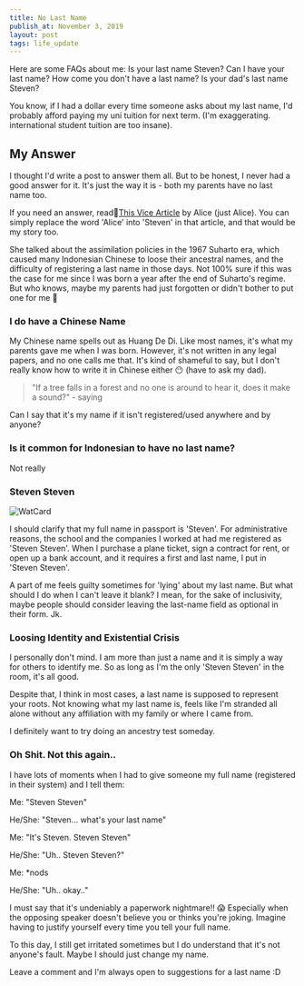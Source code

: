 ```yaml
---
title: No Last Name
publish_at: November 3, 2019
layout: post
tags: life_update
---
```


Here are some FAQs about me: Is your last name Steven? Can I have your last name? How come you don't have a last name? Is your dad's last name Steven?

You know, if I had a dollar every time someone asks about my last name, I'd probably afford paying my uni tuition for next term. (I'm exaggerating. international student tuition are too insane).

## My Answer

I thought I'd write a post to answer them all. But to be honest, I never had a good answer for it. It's just the way it is - both my parents have no last name too.

If you need an answer, read:link:[This Vice Article](https://www.vice.com/en_asia/article/j5xmgp/the-uniquely-indonesian-pains-of-having-only-one-name) by Alice (just Alice). You can simply replace the word 'Alice' into 'Steven' in that article, and that would be my story too.

She talked about the assimilation policies in the 1967 Suharto era, which caused many Indonesian Chinese to loose their ancestral names, and the difficulty of registering a last name in those days. Not 100% sure if this was the case for me since I was born a year after the end of Suharto's regime. But who knows, maybe my parents had just forgotten or didn't bother to put one for me :baby:

### I do have a Chinese Name

My Chinese name spells out as Huang De Di. Like most names, it's what my parents gave me when I was born. However, it's not written in any legal papers, and no one calls me that. It's kind of shameful to say, but I don't really know how to write it in Chinese either :no_mouth: (have to ask my dad).

> "If a tree falls in a forest and no one is around to hear it, does it make a sound?" - saying

Can I say that it's my name if it isn't registered/used anywhere and by anyone?

### Is it common for Indonesian to have no last name?

Not really

### Steven Steven

![WatCard](no-last-name/watcard.jpg "=400x400")

I should clarify that my full name in passport is 'Steven'. For administrative reasons, the school and the companies I worked at had me registered as 'Steven Steven'. When I purchase a plane ticket, sign a contract for rent, or open up a bank account, and it requires a first and last name, I put in 'Steven Steven'.

A part of me feels guilty sometimes for 'lying' about my last name. But what should I do when I can't leave it blank? I mean, for the sake of inclusivity, maybe people should consider leaving the last-name field as optional in their form. Jk.

### Loosing Identity and Existential Crisis

I personally don't mind. I am more than just a name and it is simply a way for others to identify me. So as long as I'm the only 'Steven Steven' in the room, it's all good.

Despite that, I think in most cases, a last name is supposed to represent your roots. Not knowing what my last name is, feels like I'm stranded all alone without any affiliation with my family or where I came from.

I definitely want to try doing an ancestry test someday.

### Oh Shit. Not this again..

I have lots of moments when I had to give someone my full name (registered in their system) and I tell them:

Me: "Steven Steven"

He/She: "Steven... what's your last name"

Me: "It's Steven. Steven Steven"

He/She: "Uh.. Steven Steven?"

Me: *nods

He/She: "Uh.. okay.."

I must say that it's undeniably a paperwork nightmare!! 😱
Especially when the opposing speaker doesn't believe you or thinks you're joking. Imagine having to justify yourself every time you tell your full name.

To this day, I still get irritated sometimes but I do understand that it's not anyone's fault. Maybe I should just change my name.

Leave a comment and I'm always open to suggestions for a last name :D
